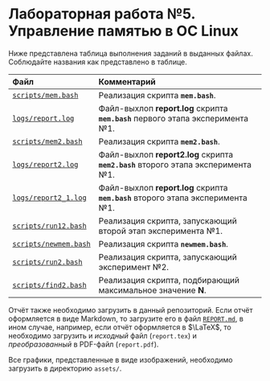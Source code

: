 # Лабораторная работа №5. Управление памятью в ОС Linux

Ниже представлена таблица выполнения заданий в выданных файлах. Соблюдайте названия как представлено в таблице.

| Файл                                         | Комментарий                                                                        |
|:---------------------------------------------|:-----------------------------------------------------------------------------------|
| [`scripts/mem.bash`](scripts/mem.bash)       | Реализация скрипта **`mem.bash`**.                                                 |
| [`logs/report.log`](logs/report.log)         | Файл-выхлоп **report.log** скрипта **`mem.bash`** первого этапа эксперимента №1.   |
| [`scripts/mem2.bash`](scripts/mem2.bash)     | Реализация скрипта **`mem2.bash`**.                                                |
| [`logs/report2.log`](logs/report2.log)       | Файл-выхлоп **report2.log** скрипта **`mem2.bash`** второго этапа эксперимента №1. |
| [`logs/report2_1.log`](logs/report2_1.log)   | Файл-выхлоп **report.log** скрипта **`mem.bash`** второго этапа эксперимента №1.   |
| [`scripts/run12.bash`](scripts/run12.bash)   | Реализация скрипта, запускающий второй этап эксперимента №1.                       |
| [`scripts/newmem.bash`](scripts/newmem.bash) | Реализация скрипта **`newmem.bash`**.                                              |
| [`scripts/run2.bash`](scripts/run2.bash)     | Реализация скрипта, запускающий эксперимент №2.                                    |
| [`scripts/find2.bash`](scripts/find2.bash)   | Реализация скрипта, подбирающий максимальное значение **N**.                       |

Отчёт также необходимо загрузить в данный репозиторий. Если отчёт оформляется в виде Markdown, то загрузите его в файл [`REPORT.md`](REPORT.md), в ином случае, например, если отчёт оформляется в $\LaTeX$, то необходимо загрузить и *исходный* файл (`report.tex`) и *преобразованный* в PDF-файл (`report.pdf`).

Все графики, представленные в виде изображений, необходимо загрузить в директорию `assets/`.

